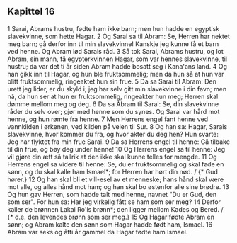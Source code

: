 ## Kapittel 16

1 Sarai, Abrams hustru, fødte ham ikke barn; men hun hadde en egyptisk slavekvinne, som hette Hagar.
2 Og Sarai sa til Abram: Se, Herren har nektet meg barn; gå derfor inn til min slavekvinne! Kanskje jeg kunne få et barn ved henne. Og Abram lød Sarais råd.
3 Så tok Sarai, Abrams hustru, og lot Abram, sin mann, få egypterkvinnen Hagar, som var hennes slavekvinne, til hustru; da var det ti år siden Abram hadde bosatt seg i Kana'ans land.
4 Og han gikk inn til Hagar, og hun ble fruktsommelig; men da hun så at hun var blitt fruktsommelig, ringeaktet hun sin frue.
5 Da sa Sarai til Abram: Den urett jeg lider, er du skyld i; jeg har selv gitt min slavekvinne i din favn; men nå, da hun ser at hun er fruktsommelig, ringeakter hun meg; Herren skal dømme mellom meg og deg.
6 Da sa Abram til Sarai: Se, din slavekvinne råder du selv over; gjør med henne som du synes. Og Sarai var hård mot henne, og hun rømte fra henne.
7 Men Herrens engel fant henne ved vannkilden i ørkenen, ved kilden på veien til Sur.
8 Og han sa: Hagar, Sarais slavekvinne, hvor kommer du fra, og hvor akter du deg hen? Hun svarte: Jeg har flyktet fra min frue Sarai.
9 Da sa Herrens engel til henne: Gå tilbake til din frue, og bøy deg under henne!
10 Og Herrens engel sa til henne: Jeg vil gjøre din ætt så tallrik at den ikke skal kunne telles for mengde.
11 Og Herrens engel sa videre til henne: Se, du er fruktsommelig og skal føde en sønn, og du skal kalle ham Ismael*; for Herren har hørt din nød. / {* Gud hører.}
12 Og han skal bli et vill-esel av et menneske; hans hånd skal være mot alle, og alles hånd mot ham; og han skal bo østenfor alle sine brødre.
13 Og hun gav Herren, som hadde talt med henne, navnet "Du er Gud, den som ser". For hun sa: Har jeg virkelig fått se ham som ser meg?
14 Derfor kaller de brønnen Lakai Ro'is brønn*; den ligger mellom Kades og Bered. / {* d.e. den levendes brønn som ser meg.}
15 Og Hagar fødte Abram en sønn; og Abram kalte den sønn som Hagar hadde født ham, Ismael.
16 Abram var seks og åtti år gammel da Hagar fødte ham Ismael.
